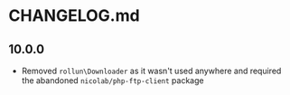 # CHANGELOG.md

## 10.0.0

- Removed `rollun\Downloader` as it wasn't used anywhere and required the abandoned `nicolab/php-ftp-client` package